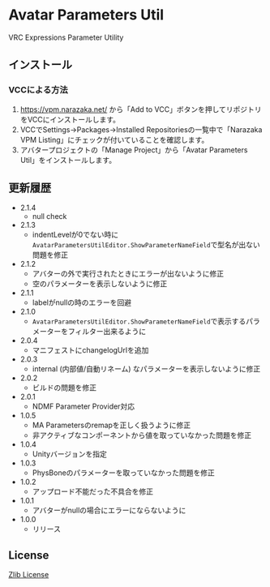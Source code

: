 # Avatar Parameters Util

VRC Expressions Parameter Utility

## インストール

### VCCによる方法

1. https://vpm.narazaka.net/ から「Add to VCC」ボタンを押してリポジトリをVCCにインストールします。
2. VCCでSettings→Packages→Installed Repositoriesの一覧中で「Narazaka VPM Listing」にチェックが付いていることを確認します。
3. アバタープロジェクトの「Manage Project」から「Avatar Parameters Util」をインストールします。

## 更新履歴

- 2.1.4
  - null check
- 2.1.3
  - indentLevelが0でない時に`AvatarParametersUtilEditor.ShowParameterNameField`で型名が出ない問題を修正
- 2.1.2
  - アバターの外で実行されたときにエラーが出ないように修正
  - 空のパラメーターを表示しないように修正
- 2.1.1
  - labelがnullの時のエラーを回避
- 2.1.0
  - `AvatarParametersUtilEditor.ShowParameterNameField`で表示するパラメーターをフィルター出来るように
- 2.0.4
  - マニフェストにchangelogUrlを追加
- 2.0.3
  - internal (内部値/自動リネーム) なパラメーターを表示しないように修正
- 2.0.2
  - ビルドの問題を修正
- 2.0.1
  - NDMF Parameter Provider対応
- 1.0.5
  - MA Parametersのremapを正しく扱うように修正
  - 非アクティブなコンポーネントから値を取っていなかった問題を修正
- 1.0.4
  - Unityバージョンを指定
- 1.0.3
  - PhysBoneのパラメーターを取っていなかった問題を修正
- 1.0.2
  - アップロード不能だった不具合を修正
- 1.0.1
  - アバターがnullの場合にエラーにならないように
- 1.0.0
  - リリース

## License

[Zlib License](LICENSE.txt)

